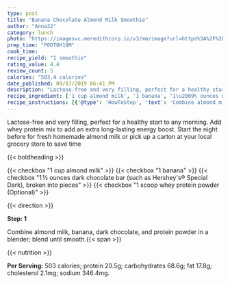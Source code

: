 ```yaml
---
type: post
title: "Banana Chocolate Almond Milk Smoothie"
author: "Anna32"
category: lunch
photo: "https://imagesvc.meredithcorp.io/v3/mm/image?url=https%3A%2F%2Fimages.media-allrecipes.com%2Fuserphotos%2F4414096.jpg"
prep_time: "P0DT0H10M"
cook_time: 
recipe_yield: "1 smoothie"
rating_value: 4.4
review_count: 5
calories: "503.4 calories"
date_published: 09/07/2019 06:41 PM
description: "Lactose-free and very filling, perfect for a healthy start to any morning. Add whey protein mix to add an extra long-lasting energy boost. Start the night before for fresh homemade almond milk or pick up a carton at your local grocery store to save time"
recipe_ingredient: ['1 cup almond milk', '1 banana', "1\u2009½ ounces dark chocolate bar (such as Hershey's® Special Dark), broken into pieces", '1 scoop whey protein powder']
recipe_instructions: [{'@type': 'HowToStep', 'text': 'Combine almond milk, banana, dark chocolate, and protein powder in a blender; blend until smooth.\n'}]
---
```


Lactose-free and very filling, perfect for a healthy start to any morning. Add whey protein mix to add an extra long-lasting energy boost. Start the night before for fresh homemade almond milk or pick up a carton at your local grocery store to save time 

{{< boldheading >}}

{{< checkbox "1 cup almond milk" >}}
{{< checkbox "1  banana" >}}
{{< checkbox "1 ½ ounces dark chocolate bar (such as Hershey's® Special Dark), broken into pieces" >}}
{{< checkbox "1 scoop whey protein powder  (Optional)" >}}


{{< direction >}}

**Step: 1**

Combine almond milk, banana, dark chocolate, and protein powder in a blender; blend until smooth.{{< span >}}

{{< nutrition >}}

**Per Serving:** 503 calories; protein 20.5g; carbohydrates 68.6g; fat 17.8g; cholesterol 2.1mg; sodium 346.4mg.